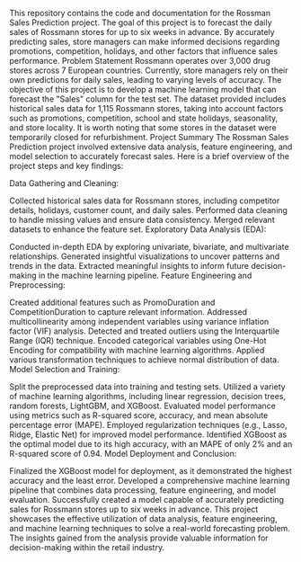 This repository contains the code and documentation for the Rossman Sales Prediction project. The goal of this project is to forecast the daily sales of Rossmann stores for up to six weeks in advance. By accurately predicting sales, store managers can make informed decisions regarding promotions, competition, holidays, and other factors that influence sales performance.
Problem Statement
Rossmann operates over 3,000 drug stores across 7 European countries. Currently, store managers rely on their own predictions for daily sales, leading to varying levels of accuracy. The objective of this project is to develop a machine learning model that can forecast the "Sales" column for the test set. The dataset provided includes historical sales data for 1,115 Rossmann stores, taking into account factors such as promotions, competition, school and state holidays, seasonality, and store locality. It is worth noting that some stores in the dataset were temporarily closed for refurbishment.
Project Summary
The Rossman Sales Prediction project involved extensive data analysis, feature engineering, and model selection to accurately forecast sales. Here is a brief overview of the project steps and key findings:

Data Gathering and Cleaning:

Collected historical sales data for Rossmann stores, including competitor details, holidays, customer count, and daily sales.
Performed data cleaning to handle missing values and ensure data consistency.
Merged relevant datasets to enhance the feature set.
Exploratory Data Analysis (EDA):

Conducted in-depth EDA by exploring univariate, bivariate, and multivariate relationships.
Generated insightful visualizations to uncover patterns and trends in the data.
Extracted meaningful insights to inform future decision-making in the machine learning pipeline.
Feature Engineering and Preprocessing:

Created additional features such as PromoDuration and CompetitionDuration to capture relevant information.
Addressed multicollinearity among independent variables using variance inflation factor (VIF) analysis.
Detected and treated outliers using the Interquartile Range (IQR) technique.
Encoded categorical variables using One-Hot Encoding for compatibility with machine learning algorithms.
Applied various transformation techniques to achieve normal distribution of data.
Model Selection and Training:

Split the preprocessed data into training and testing sets.
Utilized a variety of machine learning algorithms, including linear regression, decision trees, random forests, LightGBM, and XGBoost.
Evaluated model performance using metrics such as R-squared score, accuracy, and mean absolute percentage error (MAPE).
Employed regularization techniques (e.g., Lasso, Ridge, Elastic Net) for improved model performance.
Identified XGBoost as the optimal model due to its high accuracy, with an MAPE of only 2% and an R-squared score of 0.94.
Model Deployment and Conclusion:

Finalized the XGBoost model for deployment, as it demonstrated the highest accuracy and the least error.
Developed a comprehensive machine learning pipeline that combines data processing, feature engineering, and model evaluation.
Successfully created a model capable of accurately predicting sales for Rossmann stores up to six weeks in advance.
This project showcases the effective utilization of data analysis, feature engineering, and machine learning techniques to solve a real-world forecasting problem. The insights gained from the analysis provide valuable information for decision-making within the retail industry.


